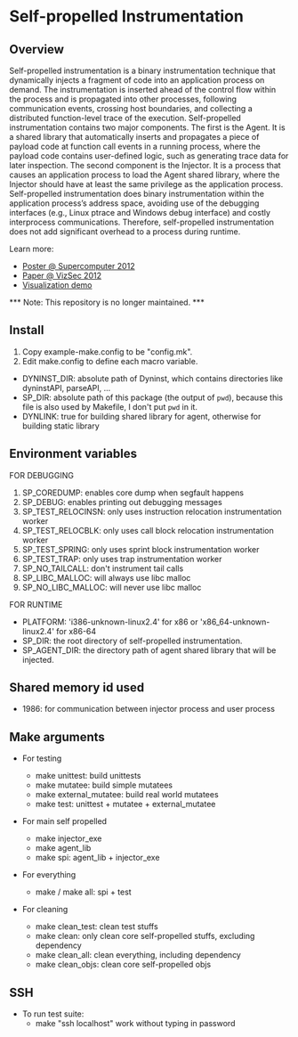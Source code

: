 Self-propelled Instrumentation
==============================

Overview
--------

Self-propelled instrumentation is a binary instrumentation technique that dynamically injects a fragment of code into an application process on demand. The instrumentation is inserted ahead of the control flow within the process and is propagated into other processes, following communication events, crossing host boundaries, and collecting a distributed function-level trace of the execution. Self-propelled instrumentation contains two major components. The first is the Agent. It is a shared library that automatically inserts and propagates a piece of payload code at function call events in a running process, where the payload code contains user-defined logic, such as generating trace data for later inspection. The second component is the Injector. It is a process that causes an application process to load the Agent shared library, where the Injector should have at least the same privilege as the application process. Self-propelled instrumentation does binary instrumentation within the application process’s address space, avoiding use of the debugging interfaces (e.g., Linux ptrace and Windows debug interface) and costly interprocess communications. Therefore, self-propelled instrumentation does not add significant overhead to a process during runtime.

Learn more:

* [Poster @ Supercomputer 2012](https://github.com/wenbinf/spi/files/497189/Fang12SelfPropelled.pdf)
* [Paper @ VizSec 2012](http://research.cs.wisc.edu/mist/papers/Wenbin12SecSTAR.pdf)
* [Visualization demo](http://research.cs.wisc.edu/mist/projects/SecSTAR/)

*** Note: This repository is no longer maintained. ***

Install
-------
1. Copy example-make.config to be "config.mk".
2. Edit make.config to define each macro variable.
  - DYNINST_DIR: absolute path of Dyninst, which contains directories like
    dyninstAPI, parseAPI, ...
  - SP_DIR: absolute path of this package (the output of `pwd`), because this
    file is also used by Makefile, I don't put `pwd` in it.
  - DYNLINK: true for building shared library for agent, otherwise for building
    static library

Environment variables
---------------------

FOR DEBUGGING

1. SP_COREDUMP: enables core dump when segfault happens
2. SP_DEBUG: enables printing out debugging messages
3. SP_TEST_RELOCINSN: only uses instruction relocation instrumentation worker
4. SP_TEST_RELOCBLK: only uses call block relocation instrumentation worker
5. SP_TEST_SPRING: only uses sprint block instrumentation worker
6. SP_TEST_TRAP: only uses trap instrumentation worker
7. SP_NO_TAILCALL: don't instrument tail calls
8. SP_LIBC_MALLOC: will always use libc malloc
9. SP_NO_LIBC_MALLOC: will never use libc malloc

FOR RUNTIME

* PLATFORM: 'i386-unknown-linux2.4' for x86 or 'x86_64-unknown-linux2.4' for
          x86-64
* SP_DIR: the root directory of self-propelled instrumentation.
* SP_AGENT_DIR: the directory path of agent shared library that will be injected.

Shared memory id used
---------------------
* 1986: for communication between injector process and user process

Make arguments
--------------
- For testing
  - make unittest: build unittests
  - make mutatee: build simple mutatees
  - make external_mutatee: build real world mutatees
  - make test: unittest + mutatee + external_mutatee

- For main self propelled
  - make injector_exe
  - make agent_lib
  - make spi: agent_lib + injector_exe

- For everything
  - make / make all: spi + test

- For cleaning
  - make clean_test: clean test stuffs
  - make clean: only clean core self-propelled stuffs, excluding dependency
  - make clean_all: clean everything, including dependency
  - make clean_objs: clean core self-propelled objs

SSH
---
- To run test suite:
  - make "ssh localhost" work without typing in password
